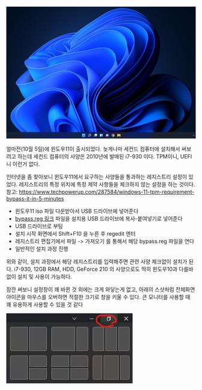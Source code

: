 ![Win11](Win11.png)

 얼마전(10월 5일)에 윈도우11이 출시되었다. 늦게나마 세컨드 컴퓨터에 설치해서 써보려고 하는데 세컨드 컴퓨터의 사양은 2010년에 발매된 i7-930 이다. TPM이니, UEFI니 이런거 없다.

 인터넷을 좀 찾아보니 윈도우11에서 요구하는 사양들을 통과하는 레지스트리 설정이 있었다. 레지스트리의 특정 위치에 특정 제약 사항들을 체크하지 않는 설정을 하는 것이다. 참고: https://www.techpowerup.com/287584/windows-11-tpm-requirement-bypass-it-in-5-minutes

* 윈도우11 iso 파일 다운받아서 USB 드라이브에 넣어준다
* [bypass.reg 링크](bypass.reg) 파일을 설치용 USB 드라이브에 복사-붙여넣기로 넣어준다
* USB 드라이브로 부팅
* 설치 시작 화면에서 Shift+F10 을 누른 후 regedit 엔터
* 레지스트리 편집기에서 파일 -> 가져오기 를 통해서 해당 bypass.reg 파일을 연다
* 일반적인 설치 과정 진행

위와 같이, 설치 과정에서 해당 레지스트리를 입력해주면 관련 사양 체크없이 설치가 된다. i7-930, 12GB RAM, HDD, GeForce 210 의 사양으로도 딱히 윈도우10과 다를바 없이 설치 및 사용이 가능하다.

잠깐 써보니 설정창이 꽤 바뀐 것 외에는 크게 와닿는게 없고, 아래의 스샷처럼 전체화면 아이콘을 마우스를 오버하면 적절한 크기로 창을 키울 수 있다. 큰 모니터를 사용할 때 꽤 유용하게 사용할 수 있을 것 같다

![Win11Snap](Win11Snap.png)


